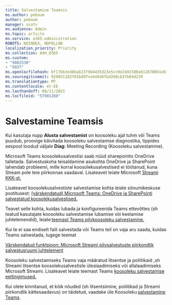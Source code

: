 ```yaml
---
title: Salvestamine Teamsis
ms.author: pebaum
author: pebaum
manager: scotv
ms.audience: Admin
ms.topic: article
ms.service: o365-administration
ROBOTS: NOINDEX, NOFOLLOW
localization_priority: Priority
ms.collection: Adm_O365
ms.custom:
- "9002530"
- "5037"
ms.openlocfilehash: bf17bb3ed8bab2379b4435d23e5cc0e2491580a6128780b1e6166513e54c6abd
ms.sourcegitcommit: 920051182781bd97ce4d4d6fbd268cb37b84d239
ms.translationtype: MT
ms.contentlocale: et-EE
ms.lasthandoff: 08/11/2021
ms.locfileid: "57901288"
---
```

# <a name="recording-in-teams"></a>Salvestamine Teamsis

Kui kasutaja nupp **Alusta salvestamist** on koosoleku ajal tuhm või Teams puudub, proovige käivitada koosoleku salvestamise diagnostika, tippides eespool toodud väljale **Diag:** Meeting Recording (Koosoleku salvestamine). 

Microsoft Teams koosolekusalvestisi saab nüüd sharepointis OneDrive talletada. Salvestuskoha teisaldamine asukohta OneDrive ja SharePoint lahendab probleemi, mille korral koosolekusalvestised ei töötanud, kuna Stream pole teie piirkonnas saadaval. Lisateavet leiate Microsoft [Streami KKK-st.](https://docs.microsoft.com/stream/faq#which-regions-does-microsoft-stream-host-my-data-in)

Lisateavet koosolekusalvestiste salvestamise kohta leiate sõnumikeskuse postitusest: [(värskendatud) Microsoft Teams: OneDrive ja SharePointi salvestatud koosolekusalvestised.](https://portal.microsoft.com/Adminportal/Home?ref=MessageCenter&id=MC222640)

Teavet selle kohta, kuidas lubada ja konfigureerida Teams ettevõttes (sh teatud kasutajate koosoleku salvestamise lubamise või keelamise juhtelemendid), leiate [teemast Teams pilvkoosoleku salvestamine.](https://docs.microsoft.com/microsoftteams/cloud-recording) 

Kui te ei saa endiselt faili salvestada või Teams teil on vaja aru saada, kuidas Teams salvestada, lugege teemat 

[Värskendatud funktsioon: Microsoft Streami pilvsalvestuste piirkondlik salvestusruumi juhtelement](https://admin.microsoft.com/AdminPortal/Home#/MessageCenter?id=MC214327)

Koosoleku salvestamiseks Teams vaja määratud litsentse ja poliitikaid ,sh Streami litsentse koosolekusalvestiste üleslaadimiseks või allalaadimiseks Microsoft Streami. Lisateavet leiate teemast Teams [koosoleku salvestamise eeltingimused.](https://docs.microsoft.com/microsoftteams/cloud-recording#prerequisites-for-teams-cloud-meeting-recording)

Kui olete kinnitanud, et kõik nõuded (sh litsentsimine, poliitikad ja Streami piirkondlik kättesaadavus) on täidetud, vaadake üle Koosoleku [salvestamine Teams](https://support.office.com/article/34dfbe7f-b07d-4a27-b4c6-de62f1348c24). 